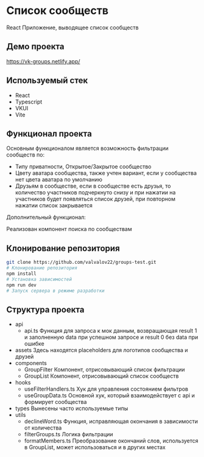 # Список сообществ

React Приложение, выводящее список сообществ

## Демо проекта

https://vk-groups.netlify.app/

## Используемый стек

+ React
+ Typescript
+ VKUI
+ Vite

## Функционал проекта

Основным функционалом является возможность фильтрации сообществ по:

+ Типу приватности, Открытое/Закрытое сообщество
+ Цвету аватара сообщества, также учтен вариант, если у сообщества нет цвета аватара по умолчанию
+ Друзьям в сообществе, если в сообществе есть друзья, то количество участников подчеркнуто снизу и при нажатии на участников будет появляться список друзей, при повторном нажатии список закрывается

Дополнительный функционал:

Реализован компонент поиска по сообществам

## Клонирование репозитория

```bash
git clone https://github.com/valvalov22/groups-test.git
# Клонирование репозитория
npm install
# Установка зависимостей
npm run dev
# Запуск сервера в режиме разработки
```

## Структура проекта

+ api 
  + api.ts Функция для запроса к мок данным, возвращающая result 1 и заполненную data при успешном запросе и result 0 без data при ошибке
+ assets Здесь находятся placeholders для логотипов сообщества и друзей
+ components
  + GroupFilter Компонент, отрисовывающий список фильтрации
  + GroupList Компонент, отрисовывающий список сообществ
+ hooks
  + useFilterHandlers.ts Хук для управления состоянием фильтров
  + useGroupData.ts Основной хук, который взаимодействует с api и формирует сообщества
+ types Вынесены часто используемые типы
+ utils
  + declineWord.ts Функция, исправляющая окончания в зависимости от количества
  + filterGroups.ts Логика фильтрации
  + formatMembers.ts Преобразование окончаний слов, используется в GroupList, может использоваться и в других местах


